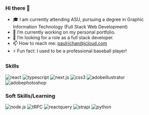 ### Hi there 👋

- 🎓 I am currently attending ASU, pursuing a degree in Graphic Information Technology (Full Stack Web Development)
- 🔭 I’m currently working on my personal portfolio.
- 🤔 I’m looking for a role as a full stack developer.
- 📫 How to reach me: paulrichan@icloud.com
- ⚡ Fun fact: I used to be a professional baseball player!

### Skills

![react](https://img.shields.io/badge/React-61DAFB?style=for-the-badge&logo=React&logoColor=white)
![typescript](https://img.shields.io/badge/TypeScript-3178C6?style=for-the-badge&logo=TypeScript&logoColor=white)
![next.js](https://img.shields.io/badge/Next.js-000000?style=for-the-badge&logo=Next.js&logoColor=white)
![css3](https://img.shields.io/badge/CSS3-1572B6?style=for-the-badge&logo=CSS3&logoColor=white)
![adobeillustrator](https://img.shields.io/badge/Illustrator-FF9A00?style=for-the-badge&logo=AdobeIllustrator&logoColor=white)
![adobephotoshop](https://img.shields.io/badge/Photoshop-31A8FF?style=for-the-badge&logo=AdobePhotoshop&logoColor=white)

### Soft Skills/Learning
![node.js](https://img.shields.io/badge/Node.js-339933?style=for-the-badge&logo=Node.js&logoColor=white)
![tRPC](https://img.shields.io/badge/tRPC-2596BE?style=for-the-badge&logo=tRPC&logoColor=white)
![reactquery](https://img.shields.io/badge/React%20Query-FF4154?style=for-the-badge&logo=ReactQuery&logoColor=white)
![strapi](https://img.shields.io/badge/Strapi-2F2E8B?style=for-the-badge&logo=Strapi&logoColor=white)
![python](https://img.shields.io/badge/Python-3776AB?style=for-the-badge&logo=Python&logoColor=white)

